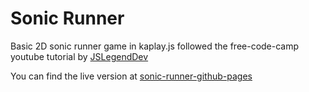 # Sonic Runner

Basic 2D sonic runner game in kaplay.js followed the free-code-camp youtube tutorial by [JSLegendDev](https://www.youtube.com/watch?v=EmMO0yQ7eeY)

You can find the live version at [sonic-runner-github-pages](https://vasanth9.github.io/sonic-runner/)
